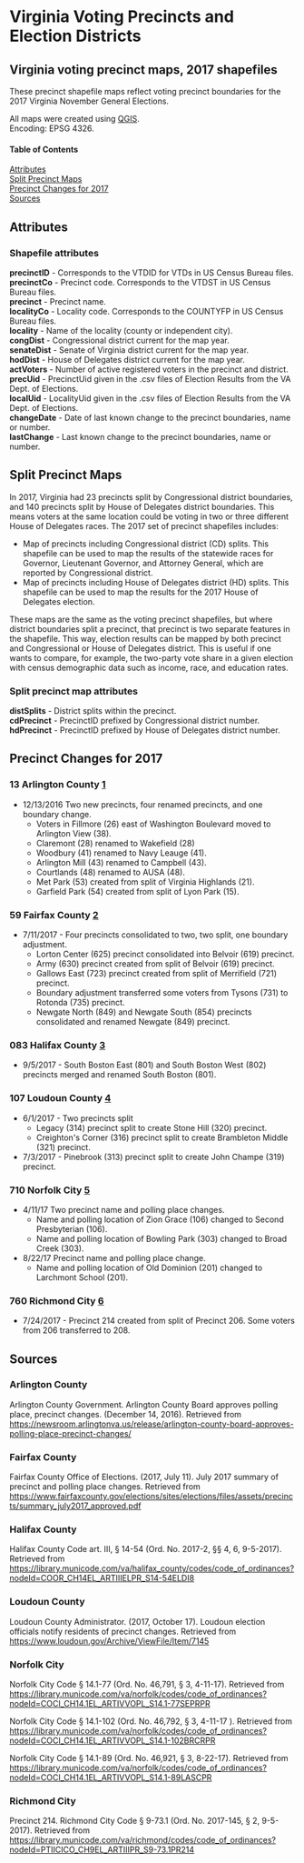 # Virginia Voting Precincts and Election Districts
## Virginia voting precinct maps, 2017 shapefiles
These precinct shapefile maps reflect voting precinct boundaries for the 2017 Virginia November General Elections.  

All maps were created using [QGIS](https://www.qgis.org/en/site/).  
Encoding: EPSG 4326. 
#### Table of Contents
[Attributes](#attributes)  
[Split Precinct Maps](#split-precinct-maps)  
[Precinct Changes for 2017](#precinct-changes-for-2017)  
[Sources](#sources)
<a name="attributes"/>
## Attributes
### Shapefile attributes
**precinctID** - Corresponds to the VTDID for VTDs in US Census Bureau files.  
**precinctCo** - Precinct code. Corresponds to the VTDST in US Census Bureau files.  
**precinct** - Precinct name.  
**localityCo** - Locality code. Corresponds to the COUNTYFP in US Census Bureau files.  
**locality** - Name of the locality (county or independent city).  
**congDist** - Congressional district current for the map year.  
**senateDist** - Senate of Virginia district current for the map year.  
**hodDist** - House of Delegates district current for the map year.  
**actVoters** - Number of active registered voters in the precinct and district.  
**precUid** - PrecinctUid given in the .csv files of Election Results from the VA Dept. of Elections.  
**localUid** - LocalityUid given in the .csv files of Election Results from the VA Dept. of Elections.  
**changeDate** - Date of last known change to the precinct boundaries, name or number.  
**lastChange** - Last known change to the precinct boundaries, name or number.  
## Split Precinct Maps
In 2017, Virginia had 23 precincts split by Congressional district boundaries, and 140 precincts split by House of Delegates district boundaries.  This means voters at the same location could be voting in two or three different House of Delegates races.
The 2017 set of precinct shapefiles includes:
- Map of precincts including Congressional district (CD) splits. This shapefile can be used to map the results of the statewide races for Governor, Lieutenant Governor, and Attorney General, which are reported by Congressional district.
- Map of precincts including House of Delegates district (HD) splits. This shapefile can be used to map the results for the 2017 House of Delegates election.

These maps are the same as the voting precinct shapefiles, but where district boundaries split a precinct, that precinct is two separate features in the shapefile. This way, election results can be mapped by both precinct and Congressional or House of Delegates district. This is useful if one wants to compare, for example, the two-party vote share in a given  election with census demographic data such as income, race, and education rates.  
### Split precinct map attributes
**distSplits** - District splits within the precinct.  
**cdPrecinct** - PrecinctID prefixed by Congressional district number.   
**hdPrecinct** - PrecinctID prefixed by House of Delegates district number. 
## Precinct Changes for 2017
### 13 Arlington County [1](#arlington-county)
- 12/13/2016 Two new precincts, four renamed precincts, and one boundary change.
	- Voters in Fillmore (26) east of Washington Boulevard moved to Arlington View (38).
	- Claremont (28) renamed to Wakefield (28)
	- Woodbury (41) renamed to Navy Leauge (41).
	- Arlington Mill (43) renamed to Campbell (43).
	- Courtlands (48) renamed to AUSA (48).
	- Met Park (53) created from split of Virginia Highlands (21).
	- Garfield Park (54) created from split of Lyon Park (15).
### 59 Fairfax County [2](#fairfax-county)
- 7/11/2017 - Four precincts consolidated to two, two split, one boundary adjustment.
	- Lorton Center (625) precinct consolidated into Belvoir (619) precinct.
	- Army (630) precinct created from split of Belvoir (619) precinct.
	- Gallows East (723) precinct created from split of Merrifield (721) precinct.
	- Boundary adjustment transferred some voters from Tysons (731) to Rotonda (735) precinct.
	- Newgate North (849) and Newgate South (854) precincts consolidated and renamed Newgate (849) precinct.
### 083 Halifax County [3](#halifax-county)
- 9/5/2017 - South Boston East (801) and South Boston West (802) precincts merged and renamed South Boston (801).
### 107 Loudoun County [4](#loudoun-county)
- 6/1/2017 - Two precincts split
	- Legacy (314) precinct split to create Stone Hill (320) precinct.
	- Creighton's Corner (316) precinct split to create Brambleton Middle (321) precinct.
- 7/3/2017 - Pinebrook (313) precinct split to create John Champe (319) precinct.
### 710 Norfolk City [5](#norfolk-city)
- 4/11/17 Two precinct name and polling place changes.
	- Name and polling location of Zion Grace (106) changed to Second Presbyterian (106).
	- Name and polling location of Bowling Park (303) changed to Broad Creek (303).
- 8/22/17 Precinct name and polling place change.
	- Name and polling location of Old Dominion (201) changed to Larchmont School (201).
### 760 Richmond City [6](#richmond-city)
- 7/24/2017 - Precinct 214 created from split of Precinct 206. Some voters from 206 transferred to 208.
## Sources
### Arlington County
Arlington County Government. Arlington County Board approves polling place, precinct changes. (December 14, 2016). Retrieved from https://newsroom.arlingtonva.us/release/arlington-county-board-approves-polling-place-precinct-changes/
### Fairfax County
Fairfax County Office of Elections. (2017, July 11). July 2017 summary of precinct and polling place changes. Retrieved from https://www.fairfaxcounty.gov/elections/sites/elections/files/assets/precincts/summary_july2017_approved.pdf
### Halifax County
Halifax County Code art. III, § 14-54 (Ord. No. 2017-2, §§ 4, 6, 9-5-2017). Retrieved from https://library.municode.com/va/halifax_county/codes/code_of_ordinances?nodeId=COOR_CH14EL_ARTIIIELPR_S14-54ELDI8
### Loudoun County
Loudoun County Administrator. (2017, October 17). Loudoun election officials notify residents of precinct changes. Retrieved from https://www.loudoun.gov/Archive/ViewFile/Item/7145
### Norfolk City
Norfolk City Code § 14.1-77 (Ord. No. 46,791, § 3, 4-11-17). Retrieved from https://library.municode.com/va/norfolk/codes/code_of_ordinances?nodeId=COCI_CH14.1EL_ARTIVVOPL_S14.1-77SEPRPR

Norfolk City Code § 14.1-102 (Ord. No. 46,792, § 3, 4-11-17 ). Retrieved from https://library.municode.com/va/norfolk/codes/code_of_ordinances?nodeId=COCI_CH14.1EL_ARTIVVOPL_S14.1-102BRCRPR

Norfolk City Code § 14.1-89 (Ord. No. 46,921, § 3, 8-22-17). Retrieved from https://library.municode.com/va/norfolk/codes/code_of_ordinances?nodeId=COCI_CH14.1EL_ARTIVVOPL_S14.1-89LASCPR
### Richmond City
Precinct 214. Richmond City Code § 9-73.1 (Ord. No. 2017-145, § 2, 9-5-2017). Retrieved from https://library.municode.com/va/richmond/codes/code_of_ordinances?nodeId=PTIICICO_CH9EL_ARTIIIPR_S9-73.1PR214
